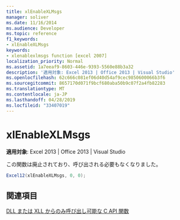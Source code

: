 ```yaml
---
title: xlEnableXLMsgs
manager: soliver
ms.date: 11/16/2014
ms.audience: Developer
ms.topic: reference
f1_keywords:
- xlEnableXLMsgs
keywords:
- xlenablexlmsgs function [excel 2007]
localization_priority: Normal
ms.assetid: 1a7eeaf9-8603-446e-9393-5560e88b3a32
description: '適用対象: Excel 2013 | Office 2013 | Visual Studio'
ms.openlocfilehash: 62c666c081ef06d40d54af9cec9850600066b3f6
ms.sourcegitcommit: 8657170d071f9bcf680aba50b9c07f2a4fb82283
ms.translationtype: MT
ms.contentlocale: ja-JP
ms.lasthandoff: 04/28/2019
ms.locfileid: "33407019"
---
```

# <a name="xlenablexlmsgs"></a>xlEnableXLMsgs

 **適用対象**: Excel 2013 | Office 2013 | Visual Studio 
  
この関数は廃止されており、呼び出される必要もなくなりました。
  
```cs
Excel12(xlEnableXLMsgs, 0, 0);
```

## <a name="see-also"></a>関連項目



[DLL または XLL からのみ呼び出し可能な C API 関数](c-api-functions-that-can-be-called-only-from-a-dll-or-xll.md)

